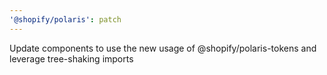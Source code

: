 ```yaml
---
'@shopify/polaris': patch
---
```


Update components to use the new usage of @shopify/polaris-tokens and leverage tree-shaking imports
